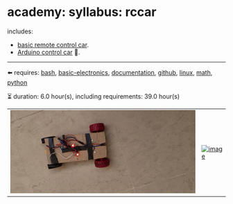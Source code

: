# academy: syllabus: rccar

includes:
- [basic remote control car](https://github.com/kamangir/bluer-ugv/tree/main/bluer_ugv/docs/ravin/ravin3).
- [Arduino control car](https://github.com/kamangir/bluer-ugv/tree/main/bluer_ugv/docs/ravin/ravin4) 🚧.

---

⬅️ requires: [bash](./bash.md), [basic-electronics](./basic-electronics.md), [documentation](./documentation.md), [github](./github.md), [linux](./linux.md), [math](./math.md), [python](./python.md)


⏳ duration: 6.0 hour(s), including requirements: 39.0 hour(s)

|   |   |
| --- | --- |
| [![image](https://github.com/kamangir/assets2/raw/main/ravin/20250723_095155~2_1.gif?raw=true)](https://github.com/kamangir/bluer-ugv/blob/main/bluer_ugv/docs/ravin/ravin3) | [![image](https://github.com/kamangir/assets2/raw/main/ravin4/20251014_164022.jpg?raw=true)](https://github.com/kamangir/bluer-ugv/blob/main/bluer_ugv/docs/ravin/ravin4) |
